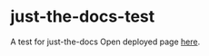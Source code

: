 # just-the-docs-test
A test for just-the-docs
Open deployed page [here](https://kaltokri.github.io/just-the-docs-test/).
